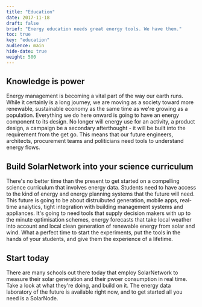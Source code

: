 ```yaml
---
title: "Education"
date: 2017-11-18
draft: false
brief: "Energy education needs great energy tools. We have them."
toc: true
key: "education"
audience: main
hide-date: true
weight: 500
---
```

## Knowledge is power

Energy management is becoming a vital part of the way our earth runs. While it certainly is a long
journey, we are moving as a society toward more renewable, sustainable economy as the same time as
we're growing as a population. Everything we do here onward is going to have an energy component to
its design. No longer will energy use for an activity, a product design, a campaign be a secondary
afterthought - it will be built into the requirement from the get go. This means that our future
engineers, architects, procurement teams and politicians need tools to understand energy flows.

## Build SolarNetwork into your science curriculum

There's no better time than the present to get started on a compelling science curriculum that
involves energy data. Students need to have access to the kind of energy and energy planning systems
that the future will need. This future is going to be about distruibuted generation, mobile apps,
real-time analytics, tight integration with building management systems and appliances. It's going
to need tools that supply decision makers with up to the minute optimisation schemes, energy
forecasts that take local weather into account and local clean generation of renewable energy from
solar and wind.  What a perfect time to start the experiments, put the tools in the hands of your
students, and give them the experience of a lifetime.

## Start today

There are many schools out there today that employ SolarNetwork to measure their solar generation
and their pwoer consumption in real time. Take a look at what they're doing, and build on it. The
energy data laboratory of the future is available right now, and to get started all you need is a
SolarNode.
